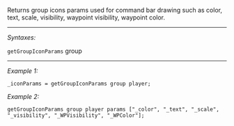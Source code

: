Returns group icons params used for command bar drawing such as color, text, scale, visibility, waypoint visibility, waypoint color.


---
*Syntaxes:*

`getGroupIconParams` group

---
*Example 1:*

```sqf
_iconParams = getGroupIconParams group player;
```

*Example 2:*

```sqf
getGroupIconParams group player params ["_color", "_text", "_scale", "_visibility", "_WPVisibility", "_WPColor"];
```